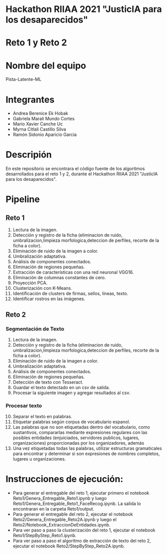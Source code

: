 # Hackathon RIIAA 2021 "JusticIA para los desaparecidos"
# Reto 1 y Reto 2

# Nombre del equipo
Pista-Latente-ML

# Integrantes

* Andrea Berenice Ek Hobak
* Gabriela Marali Mundo Cortes
* Mario Xavier Canche Uc
* Myrna Citlali Castillo Silva
* Ramón Sidonio Aparicio García 

# Descripión

En este repositorio se encontrara el código fuente de los algoritmos desarrollados para el reto 1 y 2, durante el Hackathon RIIAA 2021 "JusticIA para los desaparecidos".

# Pipeline
## Reto 1
1. Lectura de la imagen.
2. Detección y registro de la ficha (eliminacion de ruido, umbralizacion,limpieza morfologica,deteccion de perfiles, recorte de la ficha a color).
3. Eliminación de ruido de la imagen a color.
4. Umbralización adaptativa.
5. Análisis de componentes conectados.
6. Eliminación de regiones pequeñas.
7. Extracción de características con una red neuronal VGG16.
8. Eliminación de columnas constantes de cero.
9. Proyección PCA.
10. Clusterización con K-Means.
11. Identificación de clusters de firmas, sellos, líneas, texto.
12. Identificar rostros en las imágenes.

## Reto 2
### Segmentación de Texto
1. Lectura de la imagen.
2. Detección y registro de la ficha (eliminacion de ruido, umbralizacion,limpieza morfologica,deteccion de perfiles, recorte de la ficha a color).
3. Eliminación de ruido de la imagen a color.
4. Umbralización adaptativa.
5. Análisis de componentes conectados.
6. Eliminación de regiones pequeñas.
7. Detección de texto con Tesseract.
8. Guardar el texto detectado en un csv de salida.
9. Procesar la siguiente imagen y agregar resultados al csv.
### Procesar texto
10. Separar el texto en palabras.
11. Etiquetar palabras según corpus de vocabulario espanol.
12. Las palabras que no son etiquetadas dentro del vocabulario, como sustantivos, compararlas mediante expresiones regulares con las posibles entidades (enjuiciados, servidores publicos, lugares, organizaciones) proporcionadas por los organizadores, además
13. Una vez etiquetadas todas las palabras, utilizar estructuras gramaticales para encontrar y determinar si son expresiones de nombres completos, lugares u organizaciones.

# Instrucciones de ejecución:
* Para generar el entregable del reto 1, ejecutar primero el notebook Reto1/Genera_Entregable_Reto1.ipynb y luego Reto1/Genera_Entregable_Reto1_FaceRecog.ipynb. La salida lo encontraran en la carpeta Reto1/output.
* Para generar el entregable del reto 2, ejecutar el notebook Reto2/Genera_Entregable_Reto2A.ipynb y luego el Reto2/Notebook_ExtraccionDeEntidades.ipynb.
* Para ver paso a paso la clusterización del reto 1, ejecutar el notebook Reto1/StepByStep_Reto1.ipynb.
* Para ver paso a paso el algoritmo de extracción de texto del reto 2, ejecutar el notebook Reto2/StepByStep_Reto2A.ipynb.

